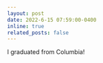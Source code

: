 ```yaml
---
layout: post
date: 2022-6-15 07:59:00-0400
inline: true
related_posts: false
---
```


I graduated from Columbia!
